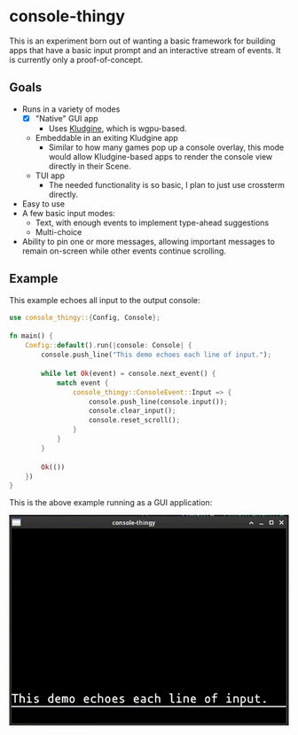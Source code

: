 # console-thingy

This is an experiment born out of wanting a basic framework for building apps
that have a basic input prompt and an interactive stream of events. It is
currently only a proof-of-concept.

## Goals

- Runs in a variety of modes
  - [x] "Native" GUI app
    - Uses [Kludgine][kludgine], which is wgpu-based.
  - Embeddable in an exiting Kludgine app
    - Similar to how many games pop up a console overlay, this mode would allow
      Kludgine-based apps to render the console view directly in their Scene.
  - TUI app
    - The needed functionality is so basic, I plan to just use crossterm directly.
- Easy to use
- A few basic input modes:
  - Text, with enough events to implement type-ahead suggestions
  - Multi-choice
- Ability to pin one or more messages, allowing important messages to remain
  on-screen while other events continue scrolling.

## Example

This example echoes all input to the output console:

```rust
use console_thingy::{Config, Console};

fn main() {
    Config::default().run(|console: Console| {
        console.push_line("This demo echoes each line of input.");

        while let Ok(event) = console.next_event() {
            match event {
                console_thingy::ConsoleEvent::Input => {
                    console.push_line(console.input());
                    console.clear_input();
                    console.reset_scroll();
                }
            }
        }

        Ok(())
    })
}
```

This is the above example running as a GUI application:

![echo example](https://raw.githubusercontent.com/khonsulabs/console-thingy/gh-pages/echo-screencast.gif)

[kludgine]: https://github.com/khonsulabs/kludgine
